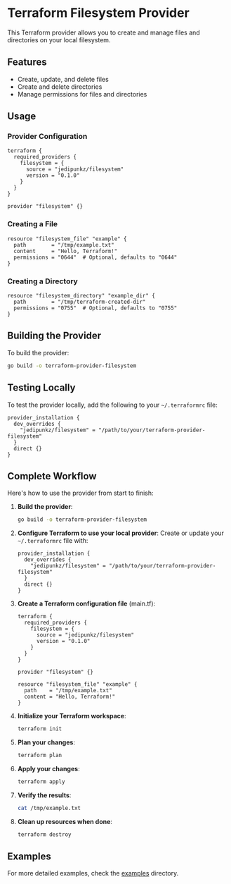 # Terraform Filesystem Provider

This Terraform provider allows you to create and manage files and directories on your local filesystem.

## Features

- Create, update, and delete files
- Create and delete directories
- Manage permissions for files and directories

## Usage

### Provider Configuration

```hcl
terraform {
  required_providers {
    filesystem = {
      source = "jedipunkz/filesystem"
      version = "0.1.0"
    }
  }
}

provider "filesystem" {}
```

### Creating a File

```hcl
resource "filesystem_file" "example" {
  path        = "/tmp/example.txt"
  content     = "Hello, Terraform!"
  permissions = "0644"  # Optional, defaults to "0644"
}
```

### Creating a Directory

```hcl
resource "filesystem_directory" "example_dir" {
  path        = "/tmp/terraform-created-dir"
  permissions = "0755"  # Optional, defaults to "0755"
}
```

## Building the Provider

To build the provider:

```bash
go build -o terraform-provider-filesystem
```

## Testing Locally

To test the provider locally, add the following to your `~/.terraformrc` file:

```
provider_installation {
  dev_overrides {
    "jedipunkz/filesystem" = "/path/to/your/terraform-provider-filesystem"
  }
  direct {}
}
```

## Complete Workflow

Here's how to use the provider from start to finish:

1. **Build the provider**:
   ```bash
   go build -o terraform-provider-filesystem
   ```

2. **Configure Terraform to use your local provider**:
   Create or update your `~/.terraformrc` file with:
   ```
   provider_installation {
     dev_overrides {
       "jedipunkz/filesystem" = "/path/to/your/terraform-provider-filesystem"
     }
     direct {}
   }
   ```

3. **Create a Terraform configuration file** (main.tf):
   ```hcl
   terraform {
     required_providers {
       filesystem = {
         source = "jedipunkz/filesystem"
         version = "0.1.0"
       }
     }
   }

   provider "filesystem" {}

   resource "filesystem_file" "example" {
     path    = "/tmp/example.txt"
     content = "Hello, Terraform!"
   }
   ```

4. **Initialize your Terraform workspace**:
   ```bash
   terraform init
   ```

5. **Plan your changes**:
   ```bash
   terraform plan
   ```

6. **Apply your changes**:
   ```bash
   terraform apply
   ```

7. **Verify the results**:
   ```bash
   cat /tmp/example.txt
   ```

8. **Clean up resources when done**:
   ```bash
   terraform destroy
   ```

## Examples

For more detailed examples, check the [examples](./examples) directory.